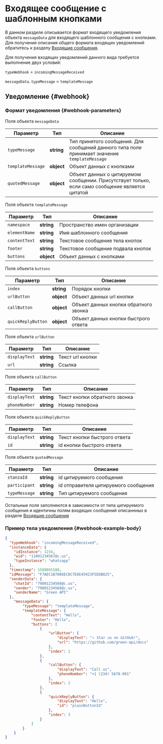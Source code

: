 # Входящее сообщение с шаблонным кнопками

В данном разделе описывается формат входящего уведомления объекта `messageData` для входящего шаблонного сообщения с кнопками. Для получения описания общего формата входящих уведомлений обратитесь к разделу [Входящие сообщения](Webhook-IncomingMessageReceived.md).

Для получения входящих уведомлений данного вида требуется выполнение двух условий:

`typeWebhook` = `incomingMessageReceived`

`messageData.typeMessage` = `templateMessage`

## Уведомление {#webhook}

### Формат уведомления {#webhook-parameters}

Поля объекта `messageData`

| Параметр          | Тип        | Описание                                                                                        |
| ----------------- | ---------- | ----------------------------------------------------------------------------------------------- |
| `typeMessage`     | **string** | Тип принятого сообщения. Для сообщений данного типа поле принимает значение `templateMessage`       |
| `templateMessage` | **object** | Объект данных с кнопками                                                           |
| `quotedMessage`   | **object** | Объект данных о цитируемом сообщении. Присутствует только, если само сообщение является цитатой |

Поля объекта `templateMessage`

| Параметр      | Тип        | Описание            |
| ------------- | ---------- | ------------------- |
| `namespace` | **string** | Пространство имен организации|
| `elementName` | **string** | Имя шаблонного сообщения|
| `contentText` | **string** | Текстовое сообщение тела кнопок|
| `footer` | **string** | Текстовое сообщение подвала кнопок|
| `buttons`   | **object** | Объект данных с кнопками |

Поля объекта `buttons`

| Параметр      | Тип        | Описание            |
| ------------- | ---------- | ------------------- |
| `index` | **string** | Порядок кнопки |
| `urlButton` | **object** | Объект данных url кнопки |
| `callButton` | **object** | Объект данных кнопки обратного звонка |
| `quickReplyButton` | **object** | Объект данных кнопки быстрого ответа |

Поля объекта `urlButton`

| Параметр      | Тип        | Описание            |
| ------------- | ---------- | ------------------- |
| `displayText` | **string** | Текст url кнопки|
| `url` | **string** | Ссылка |

Поля объекта `callButton`

| Параметр      | Тип        | Описание            |
| ------------- | ---------- | ------------------- |
| `displayText` | **string** | Текст кнопки обратного звонка|
| `phoneNumber` | **string** | Номер телефона |

Поля объекта `quickReplyButton`

| Параметр      | Тип        | Описание            |
| ------------- | ---------- | ------------------- |
| `displayText` | **string** | Текст кнопки быстрого ответа|
| `id` | **string** | id кнопки быстрого ответа |

Поля объекта `quotedMessage`

| Параметр      | Тип        | Описание            |
| ------------- | ---------- | ------------------- |
| `stanzaId` | **string** | id цитируемого сообщения |
| `participant` | **string** | id отправителя цитируемого сообщения |
| `typeMessage` | **string** | Тип цитируемого сообщения |

Остальные поля заполняются в зависимости от типа цитируемого сообщения и идентичны полям входящих сообщений описаннных в разделе [Входящие сообщения](Webhook-IncomingMessageReceived.md)

### Пример тела уведомления {#webhook-example-body}

```json
{
  "typeWebhook": "incomingMessageReceived",
  "instanceData": {
    "idInstance": 1234,
    "wid": "11001234567@c.us",
    "typeInstance": "whatsapp"
  },
  "timestamp": 1588091580,
  "idMessage": "F7AEC1B7086ECDC7E6E45923F5EDB825",
  "senderData": {
    "chatId": "79001234568@c.us",
    "sender": "79001234568@c.us",
    "senderName": "Green API"
  },
    "messageData": {
        "typeMessage": "templateMessage",
        "templateMessage": {
            "contentText": "Hello",
            "footer": "Hello",
            "buttons": [
                {
                    "urlButton": {
                        "displayText": "⭐ Star us on GitHub!",
                        "url": "https://github.com/green-api/docs"
                    },
                    "index": 1
                },
                {
                    "callButton": {
                        "displayText": "Call us",
                        "phoneNumber": "+1 (234) 5678-901"
                    },
                    "index": 2
                },
                {
                    "quickReplyButton": {
                        "displayText": "Hello",
                        "id": "plainButtonId"
                    },
                    "index": 3
                }
            ]
        }
    }
}
```
